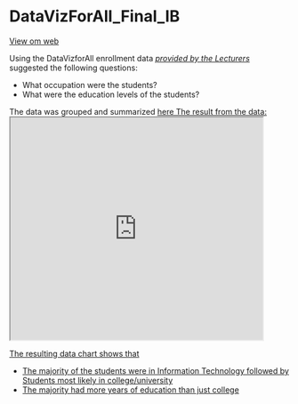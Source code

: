 # DataVizForAll_Final_IB

<a href="https://ibhola.github.io/DataVizForAll_Final_IB/">View om web</a>
<p/>
Using the DataVizforAll enrollment data <cite> <a href='https://docs.google.com/spreadsheets/d/1egX_akJccnCSzdk1aaDdtrEGe5HcaTrlOW-Yf6mJ3Uo/edit#gid=70869349' target='_blank'> provided by the Lecturers</a> </cite>suggested the following questions:
<ul>
<li>What occupation were the students?</li>
<li>What were the education levels of the students?</li>
</ul>
<p/>
The data was grouped and summarized <a href='https://docs.google.com/spreadsheets/d/1xjRvft0Mt2Xb4r4Vy1wCGKezJ1LeDjmQspXxHduM-pg/pubhtml' target='_blank'>here</>
The result from the data:
<iframe src="https://docs.google.com/spreadsheets/d/1xjRvft0Mt2Xb4r4Vy1wCGKezJ1LeDjmQspXxHduM-pg/pubchart?oid=1060235457&format=interactive" width="90%" height="400"></iframe>

The resulting data chart shows that
<ul>
<li> The majority of the students were in Information Technology followed by Students most likely in college/university</li>
<li> The majority had more years of education than just college</li>
</ul>

